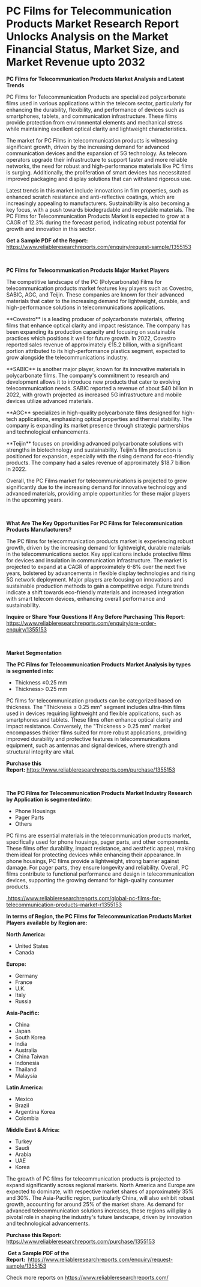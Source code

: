 <p><h1>PC Films for Telecommunication Products Market Research Report Unlocks Analysis on the Market Financial Status, Market Size, and Market Revenue upto 2032</h1></p><p><strong>PC Films for Telecommunication Products Market Analysis and Latest Trends</strong></p>
<p><p>PC Films for Telecommunication Products are specialized polycarbonate films used in various applications within the telecom sector, particularly for enhancing the durability, flexibility, and performance of devices such as smartphones, tablets, and communication infrastructure. These films provide protection from environmental elements and mechanical stress while maintaining excellent optical clarity and lightweight characteristics.</p><p>The market for PC Films in telecommunication products is witnessing significant growth, driven by the increasing demand for advanced communication devices and the expansion of 5G technology. As telecom operators upgrade their infrastructure to support faster and more reliable networks, the need for robust and high-performance materials like PC films is surging. Additionally, the proliferation of smart devices has necessitated improved packaging and display solutions that can withstand rigorous use.</p><p>Latest trends in this market include innovations in film properties, such as enhanced scratch resistance and anti-reflective coatings, which are increasingly appealing to manufacturers. Sustainability is also becoming a key focus, with a push towards biodegradable and recyclable materials. The PC Films for Telecommunication Products Market is expected to grow at a CAGR of 12.3% during the forecast period, indicating robust potential for growth and innovation in this sector.</p></p>
<p><strong>Get a Sample PDF of the Report:&nbsp;</strong> <a href="https://www.reliableresearchreports.com/enquiry/request-sample/1355153?utm_campaign=2030&utm_medium=2&utm_source=Github&utm_content=ia&utm_term=04022025&utm_id=pc-films-for-telecommunication-products">https://www.reliableresearchreports.com/enquiry/request-sample/1355153</a></p>
<p>&nbsp;</p>
<p><strong>PC Films for Telecommunication Products Major Market Players</strong></p>
<p><p>The competitive landscape of the PC (Polycarbonate) Films for telecommunication products market features key players such as Covestro, SABIC, AGC, and Teijin. These companies are known for their advanced materials that cater to the increasing demand for lightweight, durable, and high-performance solutions in telecommunications applications.</p><p>**Covestro** is a leading producer of polycarbonate materials, offering films that enhance optical clarity and impact resistance. The company has been expanding its production capacity and focusing on sustainable practices which positions it well for future growth. In 2022, Covestro reported sales revenue of approximately €15.2 billion, with a significant portion attributed to its high-performance plastics segment, expected to grow alongside the telecommunications industry.</p><p>**SABIC** is another major player, known for its innovative materials in polycarbonate films. The company's commitment to research and development allows it to introduce new products that cater to evolving telecommunication needs. SABIC reported a revenue of about $40 billion in 2022, with growth projected as increased 5G infrastructure and mobile devices utilize advanced materials.</p><p>**AGC** specializes in high-quality polycarbonate films designed for high-tech applications, emphasizing optical properties and thermal stability. The company is expanding its market presence through strategic partnerships and technological enhancements.</p><p>**Teijin** focuses on providing advanced polycarbonate solutions with strengths in biotechnology and sustainability. Teijin's film production is positioned for expansion, especially with the rising demand for eco-friendly products. The company had a sales revenue of approximately $18.7 billion in 2022.</p><p>Overall, the PC Films market for telecommunications is projected to grow significantly due to the increasing demand for innovative technology and advanced materials, providing ample opportunities for these major players in the upcoming years.</p></p>
<p>&nbsp;</p>
<p><strong>What Are The Key Opportunities For PC Films for Telecommunication Products Manufacturers?</strong></p>
<p><p>The PC films for telecommunication products market is experiencing robust growth, driven by the increasing demand for lightweight, durable materials in the telecommunications sector. Key applications include protective films for devices and insulation in communication infrastructure. The market is projected to expand at a CAGR of approximately 6-8% over the next five years, bolstered by advancements in flexible display technologies and rising 5G network deployment. Major players are focusing on innovations and sustainable production methods to gain a competitive edge. Future trends indicate a shift towards eco-friendly materials and increased integration with smart telecom devices, enhancing overall performance and sustainability.</p></p>
<p><strong>Inquire or Share Your Questions If Any Before Purchasing This Report:</strong> <a href="https://www.reliableresearchreports.com/enquiry/pre-order-enquiry/1355153?utm_campaign=2030&utm_medium=2&utm_source=Github&utm_content=ia&utm_term=04022025&utm_id=pc-films-for-telecommunication-products">https://www.reliableresearchreports.com/enquiry/pre-order-enquiry/1355153</a></p>
<p>&nbsp;</p>
<p><strong>Market Segmentation</strong></p>
<p><strong>The PC Films for Telecommunication Products Market Analysis by types is segmented into:</strong></p>
<p><ul><li>Thickness ≤0.25 mm</li><li>Thickness> 0.25 mm</li></ul></p>
<p><p>PC films for telecommunication products can be categorized based on thickness. The "Thickness ≤ 0.25 mm" segment includes ultra-thin films used in devices requiring lightweight and flexible applications, such as smartphones and tablets. These films often enhance optical clarity and impact resistance. Conversely, the "Thickness > 0.25 mm" market encompasses thicker films suited for more robust applications, providing improved durability and protective features in telecommunications equipment, such as antennas and signal devices, where strength and structural integrity are vital.</p></p>
<p><strong>Purchase this Report:&nbsp;</strong><a href="https://www.reliableresearchreports.com/purchase/1355153?utm_campaign=2030&utm_medium=2&utm_source=Github&utm_content=ia&utm_term=04022025&utm_id=pc-films-for-telecommunication-products">https://www.reliableresearchreports.com/purchase/1355153</a></p>
<p>&nbsp;</p>
<p><strong>The PC Films for Telecommunication Products Market Industry Research by Application is segmented into:</strong></p>
<p><ul><li>Phone Housings</li><li>Pager Parts</li><li>Others</li></ul></p>
<p><p>PC films are essential materials in the telecommunication products market, specifically used for phone housings, pager parts, and other components. These films offer durability, impact resistance, and aesthetic appeal, making them ideal for protecting devices while enhancing their appearance. In phone housings, PC films provide a lightweight, strong barrier against damage. For pager parts, they ensure longevity and reliability. Overall, PC films contribute to functional performance and design in telecommunication devices, supporting the growing demand for high-quality consumer products.</p></p>
<p><a href="https://www.reliableresearchreports.com/global-pc-films-for-telecommunication-products-market-r1355153?utm_campaign=2030&utm_medium=2&utm_source=Github&utm_content=ia&utm_term=04022025&utm_id=pc-films-for-telecommunication-products">&nbsp;https://www.reliableresearchreports.com/global-pc-films-for-telecommunication-products-market-r1355153</a></p>
<p><strong>In terms of Region, the PC Films for Telecommunication Products Market Players available by Region are:</strong></p>
<p>
    <p> <strong> North America: </strong>
        <ul>
            <li>United States</li>
            <li>Canada</li>
        </ul>
        </p> 
    <p> <strong> Europe: </strong>
        <ul>
            <li>Germany</li>
            <li>France</li>
            <li>U.K.</li>
            <li>Italy</li>
            <li>Russia</li>
        </ul>
        </p> 
    <p> <strong> Asia-Pacific: </strong>
        <ul>
            <li>China</li>
            <li>Japan</li>
            <li>South Korea</li>
            <li>India</li>
            <li>Australia</li>
            <li>China Taiwan</li>
            <li>Indonesia</li>
            <li>Thailand</li>
            <li>Malaysia</li>
        </ul>
        </p> 
    <p> <strong> Latin America: </strong>
        <ul>
            <li>Mexico</li>
            <li>Brazil</li>
            <li>Argentina Korea</li>
            <li>Colombia</li>
        </ul>
        </p> 
    <p> <strong> Middle East & Africa: </strong>
        <ul>
            <li>Turkey</li>
            <li>Saudi</li>
            <li>Arabia</li>
            <li>UAE</li>
            <li>Korea</li>
        </ul>
    </p>
    </p>
<p><p>The growth of PC films for telecommunication products is projected to expand significantly across regional markets. North America and Europe are expected to dominate, with respective market shares of approximately 35% and 30%. The Asia-Pacific region, particularly China, will also exhibit robust growth, accounting for around 25% of the market share. As demand for advanced telecommunication solutions increases, these regions will play a pivotal role in shaping the industry's future landscape, driven by innovation and technological advancements.</p></p>
<p><strong>Purchase this Report: </strong><a href="https://www.reliableresearchreports.com/purchase/1355153?utm_campaign=2030&utm_medium=2&utm_source=Github&utm_content=ia&utm_term=04022025&utm_id=pc-films-for-telecommunication-products">https://www.reliableresearchreports.com/purchase/1355153</a></p>
<p>&nbsp;<strong>Get a Sample PDF of the Report:&nbsp;&nbsp;</strong><a href="https://www.reliableresearchreports.com/enquiry/request-sample/1355153?utm_campaign=2030&utm_medium=2&utm_source=Github&utm_content=ia&utm_term=04022025&utm_id=pc-films-for-telecommunication-products">https://www.reliableresearchreports.com/enquiry/request-sample/1355153</a></p>
<p><strong></strong></p>
<p>Check more reports on <a href="https://www.reliableresearchreports.com/?utm_campaign=2030&utm_medium=2&utm_source=Github&utm_content=ia&utm_term=04022025&utm_id=pc-films-for-telecommunication-products">https://www.reliableresearchreports.com/</a></p>